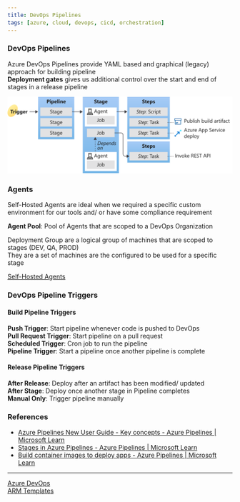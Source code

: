 ```yaml
---
title: DevOps Pipelines
tags: [azure, cloud, devops, cicd, orchestration]
---
```


### DevOps Pipelines

Azure DevOps Pipelines provide YAML based and graphical (legacy) approach for building pipeline  
**Deployment gates** gives us additional control over the start and end of stages in a release pipeline

![DevOps Pipeline Components](../../images/azure-devops-pipeline-components.svg)

### Agents

Self-Hosted Agents are ideal when we required a specific custom environment for our tools and/ or have some compliance requirement  

**Agent Pool**: Pool of Agents that are scoped to a DevOps Organization

Deployment Group are a logical group of machines that are scoped to stages (DEV, QA, PROD)  
They are a set of machines are the configured to be used for a specific stage  

[Self-Hosted Agents](Self-Hosted%20Agents.md)

### DevOps Pipeline Triggers

#### Build Pipeline Triggers

**Push Trigger**: Start pipeline whenever code is pushed to DevOps  
**Pull Request Trigger**: Start pipeline on a pull request  
**Scheduled Trigger**: Cron job to run the pipeline  
**Pipeline Trigger**: Start a pipeline once another pipeline is complete  

#### Release Pipeline Triggers

**After Release**: Deploy after an artifact has been modified/ updated  
**After Stage**: Deploy once another stage in Pipeline completes  
**Manual Only**: Trigger pipeline manually

### References

- [Azure Pipelines New User Guide - Key concepts - Azure Pipelines | Microsoft Learn](https://learn.microsoft.com/en-us/azure/devops/pipelines/get-started/key-pipelines-concepts?view=azure-devops)
- [Stages in Azure Pipelines - Azure Pipelines | Microsoft Learn](https://learn.microsoft.com/en-us/azure/devops/pipelines/process/stages?view=azure-devops&tabs=yaml)
- [Build container images to deploy apps - Azure Pipelines | Microsoft Learn](https://learn.microsoft.com/en-us/azure/devops/pipelines/ecosystems/containers/build-image?view=azure-devops#what-agents-can-i-use-to-build-container-images)

---

[Azure DevOps](Azure%20DevOps.md)  
[ARM Templates](../ARM%20Templates.md)